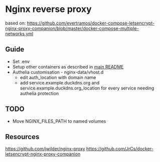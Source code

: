 # Nginx reverse proxy
based on: https://github.com/evertramos/docker-compose-letsencrypt-nginx-proxy-companion/blob/master/docker-compose-multiple-networks.yml

## Guide
+ Set .env
+ Setup other containers as described in [main README]
+ Authelia customisation - nginx-data/vhost.d
  + edit auth_location with domain name
  + add service.example.duckdns.org and service.example.duckdns.org_location for every service needing authelia protection

## TODO
+ Move NGINX_FILES_PATH to named volumes

## Resources
https://github.com/jwilder/nginx-proxy
https://github.com/JrCs/docker-letsencrypt-nginx-proxy-companion

[main README]: ../
